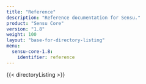 ```yaml
---
title: "Reference"
description: "Reference documentation for Sensu."
product: "Sensu Core"
version: "1.8"
weight: 100
layout: "base-for-directory-listing"
menu:
  sensu-core-1.8:
    identifier: reference
---
```


{{< directoryListing >}}
